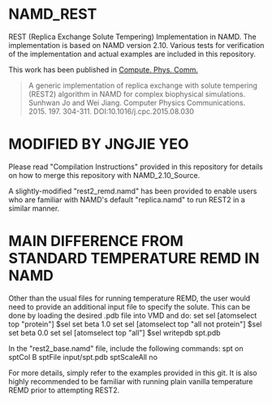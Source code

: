 # NAMD_REST

REST (Replica Exchange Solute Tempering) Implementation in NAMD. The implementation is based on NAMD version 2.10. Various tests for verification of the implementation and actual examples are included in this repository.

This work has been published in [Compute. Phys. Comm.](http://dx.doi.org/10.1016/j.cpc.2015.08.030)

> A generic implementation of replica exchange with solute tempering (REST2) algorithm in NAMD for complex biophysical simulations. Sunhwan Jo and Wei Jiang. Computer Physics Communications. 2015. 197. 304-311. DOI:10.1016/j.cpc.2015.08.030

# MODIFIED BY JNGJIE YEO #
Please read "Compilation Instructions" provided in this repository for details on how to merge this repository with NAMD_2.10_Source.

A slightly-modified "rest2_remd.namd" has been provided to enable users who are familiar with NAMD's default "replica.namd" to run REST2 in a similar manner.

# MAIN DIFFERENCE FROM STANDARD TEMPERATURE REMD IN NAMD #
Other than the usual files for running temperature REMD, the user would need to provide an additional input file to specify the solute. This can be done by loading the desired .pdb file into VMD and do:
set sel [atomselect top "protein"]
$sel set beta 1.0
set sel [atomselect top "all not protein"]
$sel set beta 0.0
set sel [atomselect top "all"]
$sel writepdb spt.pdb

In the "rest2_base.namd" file, include the following commands:
spt						on
sptCol					B
sptFile					input/spt.pdb
sptScaleAll				no

For more details, simply refer to the examples provided in this git. It is also highly recommended to be familiar with running plain vanilla temperature REMD prior to attempting REST2.
